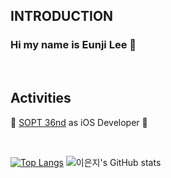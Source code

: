 <div align="left">
  
  ## INTRODUCTION

  ### Hi my name is Eunji Lee 👋

  <br>

  ## Activities

  📱 [SOPT 36nd]([https://github.com/GO-SOPT-iOS-Part](https://github.com/AT-SOPT-iOS)) as iOS Developer 📱
  

  <br/>

  [![Top Langs](https://github-readme-stats.vercel.app/api/top-langs/?username=oeunji)](https://github.com/anuraghazra/github-readme-stats)
  ![이은지's GitHub stats](https://github-readme-stats.vercel.app/api?username=oeunji&show_icons=true&theme=radical)
  
</div>
